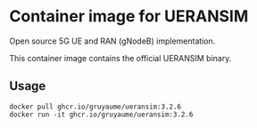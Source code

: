 # Container image for UERANSIM

Open source 5G UE and RAN (gNodeB) implementation.

This container image contains the official UERANSIM binary.

## Usage

```shell
docker pull ghcr.io/gruyaume/ueransim:3.2.6
docker run -it ghcr.io/gruyaume/ueransim:3.2.6
```

